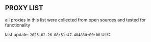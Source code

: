 ## PROXY LIST

all proxies in this list were collected from open sources and tested for functionality

last update: `2025-02-26 08:51:47.404880+00:00` UTC